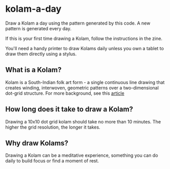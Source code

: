 # kolam-a-day

Draw a Kolam a day using the pattern generated by this code. A new pattern is generated every day.

If this is your first time drawing a Kolam, follow the instructions in the zine. 

You'll need a handy printer to draw Kolams daily unless you own a tablet to draw them directly using a stylus.

## What is a Kolam?
Kolam is a South-Indian folk art form - a single continuous line drawing that creates winding, interwoven, geometric patterns over a two-dimensional dot-grid structure. For more background, see this [article](https://alpaca.pubpub.org/pub/xywz3ebv/release/1)

## How long does it take to draw a Kolam?
Drawing a 10x10 dot grid kolam should take no more than 10 minutes. The higher the grid resolution, the longer it takes. 

## Why draw Kolams?
Drawing a Kolam can be a meditative experience, something you can do daily to build focus or find a moment of rest. 
